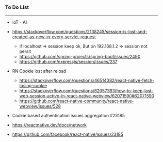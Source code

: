 ### To Do List
 
---------------------------------------------------------------------------

* IoT - AI


* https://stackoverflow.com/questions/2138245/session-is-lost-and-created-as-new-in-every-servlet-request
  * If localhost => session keep ok, But on 192.168.1.2 => session not persit
  * https://github.com/spring-projects/spring-boot/issues/2490
  * https://github.com/expressjs/session/issues/237
  
* RN Cookie lost after reload
  * https://stackoverflow.com/questions/46514382/react-native-fetch-losing-cookie
  * https://stackoverflow.com/questions/62057393/how-to-keep-last-web-session-active-in-react-native-webview/62071590#62071590
  * https://github.com/react-native-community/react-native-webview/issues/528


*  Cookie based authentication issues aggregation #23185 
  * https://reactnative.dev/docs/network
  * https://github.com/facebook/react-native/issues/23185








